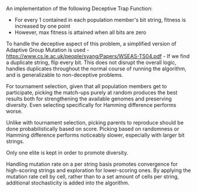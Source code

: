An implementation of the following Deceptive Trap Function:

- For every 1 contained in each population member's bit string, fitness is increased by one point
- However, max fitness is attained when all bits are zero

To handle the deceptive aspect of this problem, a simplified version of Adaptive Group Mutation is used - https://www.cs.le.ac.uk/people/syang/Papers/WSEAS-TS04.pdf - If we find a duplicate string, flip every bit. This does not disrupt the overall logic, handles duplicates throughout the normal course of running the algorithm, and is generalizable to non-deceptive problems.

For tournament selection, given that all population members get to participate, picking the match-ups purely at random produces the best results both for strengthening the available genomes and preserving diversity. Even selecting specifically for Hamming difference performs worse.

Unlike with tournament selection, picking parents to reproduce should be done probabilistically based on score. Picking based on randomness or Hamming difference performs noticeably slower, especially with larger bit strings.

Only one elite is kept in order to promote diversity.

Handling mutation rate on a per string basis promotes convergence for high-scoring strings and exploration for lower-scoring ones. By applying the mutation rate cell by cell, rather than to a set amount of cells per string, additional stochasticity is added into the algorithm.
